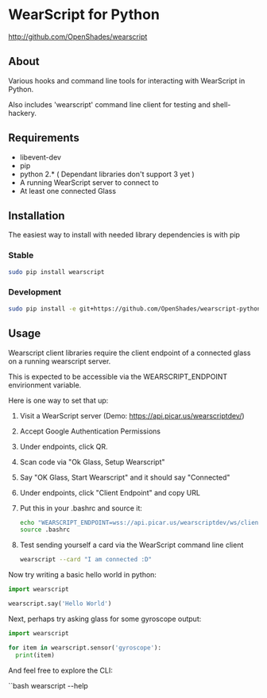 # WearScript for Python #
<http://github.com/OpenShades/wearscript>

## About ##

Various hooks and command line tools for interacting with WearScript in Python.

Also includes 'wearscript' command line client for testing and shell-hackery.

## Requirements ##

  * libevent-dev 
  * pip
  * python 2.* ( Dependant libraries don't support 3 yet )
  * A running WearScript server to connect to
  * At least one connected Glass

## Installation ##

The easiest way to install with needed library dependencies is with pip

### Stable ###

```bash
sudo pip install wearscript
```

### Development ###

```bash
sudo pip install -e git+https://github.com/OpenShades/wearscript-python/#egg=wearscript
```

## Usage ##

Wearscript client libraries require the client endpoint of a connected glass
on a running wearscript server.

This is expected to be accessible via the WEARSCRIPT_ENDPOINT envirionment
variable.

Here is one way to set that up:

1. Visit a WearScript server (Demo: https://api.picar.us/wearscriptdev/)
2. Accept Google Authentication Permissions
3. Under endpoints, click QR.
4. Scan code via "Ok Glass, Setup Wearscript"
5. Say "OK Glass, Start Wearscript" and it should say "Connected"
6. Under endpoints, click "Client Endpoint" and copy URL
7. Put this in your .bashrc and source it:

    ```bash
    echo "WEARSCRIPT_ENDPOINT=wss://api.picar.us/wearscriptdev/ws/client/iHFr9Yuy9Rl9hnsr" >> ~/.bashrc
    source .bashrc
    ```
8. Test sending yourself a card via the WearScript command line client

    ```bash
    wearscript --card "I am connected :D"
    ```

Now try writing a basic hello world in python:

```python
import wearscript

wearscript.say('Hello World')
```

Next, perhaps try asking glass for some gyroscope output:


```python
import wearscript

for item in wearscript.sensor('gyroscope'):
  print(item)
```

And feel free to explore the CLI:

``bash
wearscript --help
```


